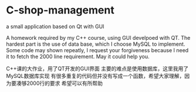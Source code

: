 # C-shop-management
a small application based on Qt with GUI

A homework required by my C++ course, using GUI develpoed with QT. 
The hardest part is the use of data base, which I choose MySQL to implement.
Some code may shown repeatly, I request your forgiveness because I need it to fetch the 2000 line requirement.
May it could help you.

C++课的大作业，用了QT开发的GUI界面
主要的难点是使用数据库，这里我用了MySQL数据库实现
有很多重复的代码但并没有写成一个函数，希望大家理解，因为要凑够2000行的要求
希望可以有所帮助
